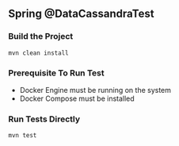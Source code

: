 ## Spring @DataCassandraTest

### Build the Project
```
mvn clean install
```

### Prerequisite To Run Test
- Docker Engine must be running on the system
- Docker Compose must be installed

### Run Tests Directly
```
mvn test
```

